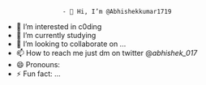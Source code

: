                     - 👋 Hi, I’m @Abhishekkumar1719
- 👀 I’m interested in c0ding
- 🌱 I’m currently studying
- 💞️ I’m looking to collaborate on ...
- 📫 How to reach me just dm on twitter @_abhishek_017_
- 😄 Pronouns: 
- ⚡ Fun fact: ...

<!---
Abhishekkumar1719/Abhishekkumar1719 is a ✨ special ✨ repository because its `README.md` (this file) appears on your GitHub profile.
You can click the Preview link to take a look at your changes.
--->
